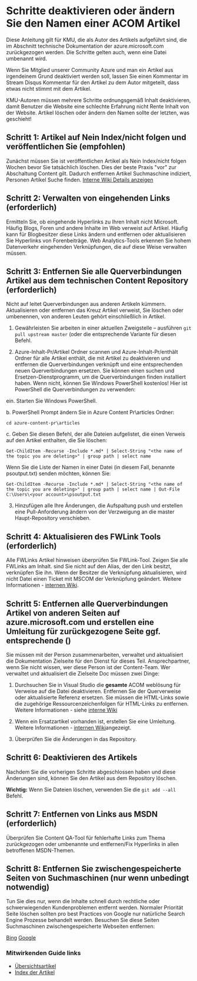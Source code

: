 # <a name="steps-to-follow-when-you-retire-or-change-the-name-of-an-acom-technical-article"></a>Schritte deaktivieren oder ändern Sie den Namen einer ACOM Artikel

Diese Anleitung gilt für KMU, die als Autor des Artikels aufgeführt sind, die im Abschnitt technische Dokumentation der azure.microsoft.com zurückgezogen werden. Die Schritte gelten auch, wenn eine Datei umbenannt wird.

Wenn Sie Mitglied unserer Community Azure und man ein Artikel aus irgendeinem Grund deaktiviert werden soll, lassen Sie einen Kommentar im Stream Disqus Kommentar für den Artikel zu dem Autor mitgeteilt, dass etwas nicht stimmt mit dem Artikel.

KMU-Autoren müssen mehrere Schritte ordnungsgemäß Inhalt deaktivieren, damit Benutzer die Website eine schlechte Erfahrung nicht Rente Inhalt von der Website. Artikel löschen oder ändern den Namen sollte der letzten, was geschieht!

## <a name="step-1-set-the-article-to-no-indexno-follow-and-republish-it-recommended"></a>Schritt 1: Artikel auf Nein Index/nicht folgen und veröffentlichen Sie (empfohlen)

Zunächst müssen Sie ist veröffentlichen Artikel als Nein Index/nicht folgen Wochen bevor Sie tatsächlich löschen. Dies der beste Praxis "vor" zur Abschaltung Content gilt. Dadurch entfernen Artikel Suchmaschine indiziert, Personen Artikel Suche finden. [Interne Wiki Details anzeigen](https://microsoft.sharepoint.com/teams/azurecontentguidance/wiki/Pages/Remove%20published%20pages%20and%20request%20redirects.aspx)

## <a name="step-2-manage-inbound-links-required"></a>Schritt 2: Verwalten von eingehenden Links (erforderlich)

Ermitteln Sie, ob eingehende Hyperlinks zu Ihren Inhalt nicht Microsoft. Häufig Blogs, Foren und andere Inhalte im Web verweist auf Artikel. Häufig kann für Blogbesitzer diese Links ändern und entfernen oder aktualisieren Sie Hyperlinks von Forenbeiträge. Web Analytics-Tools erkennen Sie hohem Datenverkehr eingehenden Verknüpfungen, die auf diese Weise verwalten müssen.

## <a name="step-3-remove-all-crosslinks-to-the-article-from-the-technical-content-repository-required"></a>Schritt 3: Entfernen Sie alle Querverbindungen Artikel aus dem technischen Content Repository (erforderlich)

Nicht auf leitet Querverbindungen aus anderen Artikeln kümmern. Aktualisieren oder entfernen das Kreuz Artikel verweist, Sie löschen oder umbenennen, von anderen Leuten gehört einschließlich in Artikel.

1. Gewährleisten Sie arbeiten in einer aktuellen Zweigstelle – ausführen `git pull upstream master` (oder die entsprechende Variante für diesen Befehl.

2.  Azure-Inhalt-Pr/Artikel Ordner scannen und Azure-Inhalt-Pr/enthält Ordner für alle Artikel enthält, die mit Artikel zu deaktivieren und entfernen die Querverbindungen verknüpft und eine entsprechenden neuen Querverbindungen ersetzen. Sie können einen suchen und Ersetzen-Dienstprogramm, um die Querverbindungen finden installiert haben. Wenn nicht, können Sie Windows PowerShell kostenlos! Hier ist PowerShell die Querverbindungen zu verwenden:

 ein. Starten Sie Windows PowerShell.

 b. PowerShell Prompt ändern Sie in Azure Content Pr\articles Ordner:

 `cd azure-content-pr\articles`

 c. Geben Sie diesen Befehl, der alle Dateien aufgelistet, die einen Verweis auf den Artikel enthalten, die Sie löschen:

 `Get-ChildItem -Recurse -Include *.md* | Select-String "<the name of the topic you are deleting>" | group path | select name`

  Wenn Sie die Liste der Namen in einer Datei (in diesem Fall, benannte psoutput.txt) senden möchten, können Sie:

  `Get-ChildItem -Recurse -Include *.md* | Select-String "<the name of the topic you are deleting>" | group path | select name | Out-File C:\Users\<your account>\psoutput.txt`

3. Hinzufügen alle Ihre Änderungen, die Aufspaltung push und erstellen eine Pull-Anforderung ändern von der Verzweigung an die master Haupt-Repository verschieben.

## <a name="step-4-update-the-fwlink-tool-required"></a>Schritt 4: Aktualisieren des FWLink Tools (erforderlich)

Alle FWLinks Artikel hinweisen überprüfen Sie FWLink-Tool. Zeigen Sie alle FWLinks am Inhalt. sind Sie nicht auf den Alias, der den Link besitzt, verknüpfen Sie ihn. Wenn der Besitzer die Verknüpfung aktualisieren, wird nicht Datei einen Ticket mit MSCOM der Verknüpfung geändert. Weitere Informationen - [internen Wiki](http://sharepoint/sites/azurecontentguidance/wiki/Pages/Manage%20inbound%20links%20to%20retired%20topics.aspx).

## <a name="step-5-remove-all-crosslinks-to-the-article-from-other-pages-on-azuremicrosoftcom-and-create-a-redirect-for-the-retired-page-if-appropriate-required"></a>Schritt 5: Entfernen alle Querverbindungen Artikel von anderen Seiten auf azure.microsoft.com und erstellen eine Umleitung für zurückgezogene Seite ggf. entsprechende ()

Sie müssen mit der Person zusammenarbeiten, verwaltet und aktualisiert die Dokumentation Zielseite für den Dienst für dieses Teil. Ansprechpartner, wenn Sie nicht wissen, wer diese Person ist der Content-Team. Wer verwaltet und aktualisiert die Zielseite Doc müssen zwei Dinge:

1. Durchsuchen Sie in Visual Studio die **gesamte** ACOM weblösung für Verweise auf die Datei deaktivieren. Entfernen Sie der Querverweise oder aktualisierte Referenz ersetzen. Sie müssen die HTML-Links sowie die zugehörige Ressourcenzeichenfolgen für HTML-Links zu entfernen. Weitere Informationen - siehe [interne Wiki](http://sharepoint/sites/azurecontentguidance/wiki/Pages/Create%20or%20edit%20a%20service%20landing%20page%20or%20left%20nav.aspx)

2. Wenn ein Ersatzartikel vorhanden ist, erstellen Sie eine Umleitung. Weitere Informationen - [internen Wiki](http://sharepoint/sites/azurecontentguidance/wiki/Pages/Remove%20published%20pages%20and%20request%20redirects.aspx)angezeigt.

3. Überprüfen Sie die Änderungen in das Repository.

## <a name="step-6-retire-the-article"></a>Schritt 6: Deaktivieren des Artikels

Nachdem Sie die vorherigen Schritte abgeschlossen haben und diese Änderungen sind, können Sie den Artikel aus dem Repository löschen. 

**Wichtig:** Wenn Sie Dateien löschen, verwenden Sie die `git add --all` Befehl.

## <a name="step-7-remove-links-from-msdn-required"></a>Schritt 7: Entfernen von Links aus MSDN (erforderlich)

Überprüfen Sie Content QA-Tool für fehlerhafte Links zum Thema zurückgezogen oder umbenannte und entfernen/Fix Hyperlinks in allen betroffenen MSDN-Themen.

## <a name="step-8-remove-cached-pages-from-search-engines-only-if-absolutely-necessary"></a>Schritt 8: Entfernen Sie zwischengespeicherte Seiten von Suchmaschinen (nur wenn unbedingt notwendig)

Tun Sie dies nur, wenn die Inhalte schnell durch rechtliche oder schwerwiegenden Kundenproblemen entfernt werden. Normaler Priorität Seite löschen sollten pro best Practices von Google nur natürliche Search Engine Prozesse behandelt werden. Besuchen Sie diese Seiten Suchmaschinen zwischengespeicherte Webseiten entfernen:

[Bing](https://www.bing.com/webmaster/tools/content-removal?rflid=1)
[Google](https://www.google.com/webmasters/tools/removals?pli=1)


### <a name="contributors-guide-links"></a>Mitwirkenden Guide links

- [Übersichtsartikel](./../README.md)
- [Index der Artikel](./contributor-guide-index.md)
